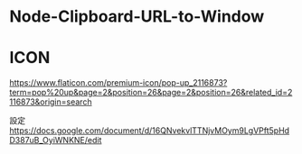 # Node-Clipboard-URL-to-Window



# ICON
https://www.flaticon.com/premium-icon/pop-up_2116873?term=pop%20up&page=2&position=26&page=2&position=26&related_id=2116873&origin=search

設定
https://docs.google.com/document/d/16QNvekvlTTNjvMOym9LgVPft5pHdD387uB_OyiWNKNE/edit